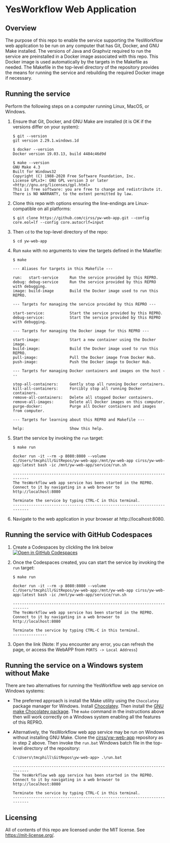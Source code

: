 # YesWorkflow Web Application


## Overview

The purpose of this repo to enable the service supporting the YesWorkflow web
application to be run on any computer that has Git, Docker, and GNU Make
installed. The versions of Java and Graphviz required to run the service are
preinstalled in a Docker image associated with this repo. This Docker image is
used automatically by the targets in the Makefile as needed. The Makefile in
the top-level directory of the repository provides the means for running the 
service and rebuilding the required Docker image if necessary.

## Running the service

Perform the following steps on a computer running Linux, MacOS, or Windows.

1. Ensure that Git, Docker, and GNU Make are installed (it is OK if the versions differ on your system):

	```
	$ git --version
	git version 2.29.1.windows.1d

	$ docker --version
	Docker version 19.03.13, build 4484c46d9d

	$ make --version
	GNU Make 4.3
	Built for Windows32
	Copyright (C) 1988-2020 Free Software Foundation, Inc.
	License GPLv3+: GNU GPL version 3 or later <http://gnu.org/licenses/gpl.html>
	This is free software: you are free to change and redistribute it.
	There is NO WARRANTY, to the extent permitted by law.
	```
2. Clone this repo with options ensuring the line-endings are Linux-compatible on all platforms:

	```
	$ git clone https://github.com/cirss/yw-web-app.git --config core.eol=lf --config core.autocrlf=input
    ```

3. Then `cd` to the top-level directory of the repo:
    ```
    $ cd yw-web-app
	```

4. Run `make` with no arguments to view the targets defined in the Makefile:

    ```
    $ make

    --- Aliases for targets in this Makefile ---

    run:   start-service     Run the service provided by this REPRO.
    debug: debug-service     Run the service provided by this REPRO with debugging.
    image: build-image       Build the Docker image used to run this REPRO.

    --- Targets for managing the service provided by this REPRO ---

    start-service:           Start the service provided by this REPRO.
    debug-service:           Start the service provided by this REPRO with debugging.

    --- Targets for managing the Docker image for this REPRO ---

    start-image:             Start a new container using the Docker image.
    build-image:             Build the Docker image used to run this REPRO.
    pull-image:              Pull the Docker image from Docker Hub.
    push-image:              Push the Docker image to Docker Hub.

    --- Targets for managing Docker containers and images on the host ---

    stop-all-containers:     Gently stop all running Docker containers.
    kill-all-containers:     Forcibly stop all running Docker containers.
    remove-all-containers:   Delete all stopped Docker containers.
    remove-all-images:       Delete all Docker images on this computer.
    purge-docker:            Purge all Docker containers and images from computer.

    --- Targets for learning about this REPRO and Makefile ---

    help:                    Show this help.
    ```

5. Start the service by invoking the `run` target:

	```
    $ make run

    docker run -it --rm -p 8080:8080 --volume C:/Users/tmcphill/GitRepos/yw-web-app:/mnt/yw-web-app cirss/yw-web-app:latest bash -ic /mnt/yw-web-app/service/run.sh

    --------------------------------------------------------------------------
    The YesWorkflow web app service has been started in the REPRO.
    Connect to it by navigating in a web browser to http://localhost:8080

    Terminate the service by typing CTRL-C in this terminal.
    --------------------------------------------------------------------------
	```

6. Navigate to the web application in your browser at http://localhost:8080.

## Running the service with GitHub Codespaces
1. Create a Codespaces by clickling the link below
[![Open in GitHub Codespaces](https://github.com/codespaces/badge.svg)](https://codespaces.new/yilinxia/yw-web-app)
2. Once the Codespaces created, you can start the service by invoking the `run` target:

	```
    $ make run

    docker run -it --rm -p 8080:8080 --volume C:/Users/tmcphill/GitRepos/yw-web-app:/mnt/yw-web-app cirss/yw-web-app:latest bash -ic /mnt/yw-web-app/service/run.sh

    --------------------------------------------------------------------------
    The YesWorkflow web app service has been started in the REPRO.
    Connect to it by navigating in a web browser to http://localhost:8080

    Terminate the service by typing CTRL-C in this terminal.
    ---------------
3. Open the link (Note: If you encounter any error, you can refresh the page, or access the WebAPP from `PORTS -> Local Address`)

## Running the service on a Windows system without Make

There are two alternatives for running the YesWorkflow web app service on Windows systems:

- The preferred approach is install the Make utility using the `Chocolatey` package manager for Windows. Install [Chocolatey](https://chocolatey.org/install). Then install the [GNU make Chocolatey package](https://chocolatey.org/packages/make). The `make` command in the instructions above then will work correctly on a Windows system enabling all the features of this REPRO.

- Alternatively, the YesWorkflow web app service may be run on Windows without installing GNU Make. Clone the [cirss/yw-web-app](https://github.com/cirss/yw-web-app) repository as in step 2 above.  Then invoke the `run.bat` Windows batch file in the top-level directory of the repository:

	```
    C:\Users\tmcphill\GitRepos\yw-web-app> .\run.bat

    --------------------------------------------------------------------------
    The YesWorkflow web app service has been started in the REPRO.
    Connect to it by navigating in a web browser to http://localhost:8080

    Terminate the service by typing CTRL-C in this terminal.
    --------------------------------------------------------------------------	
    ```

## Licensing

All of contents of this repo are licensed under the MIT license. See https://mit-license.org/.


